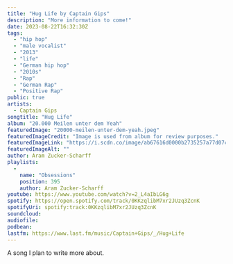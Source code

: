 ```yaml
---
title: "Hug Life by Captain Gips"
description: "More information to come!"
date: 2023-08-22T16:32:30Z
tags:
  - "hip hop"
  - "male vocalist"
  - "2013"
  - "life"
  - "German hip hop"
  - "2010s"
  - "Rap"
  - "German Rap"
  - "Positive Rap"
public: true
artists:
  - Captain Gips
songtitle: "Hug Life"
album: "20.000 Meilen unter dem Yeah"
featuredImage: "20000-meilen-unter-dem-yeah.jpeg"
featuredImageCredit: "Image is used from album for review purposes."
featuredImageLink: "https://i.scdn.co/image/ab67616d0000b2735257a77d07cf188c762d8c64"
featuredImageAlt: ""
author: Aram Zucker-Scharff
playlists:
  -
    name: "Obsessions"
    position: 395
    author: Aram Zucker-Scharff
youtube: https://www.youtube.com/watch?v=2_L4aIbLG6g
spotify: https://open.spotify.com/track/0KKzqlibM7xr2JUzq3ZcnK
spotifyUri: spotify:track:0KKzqlibM7xr2JUzq3ZcnK
soundcloud:
audiofile:
podbean:
lastfm: https://www.last.fm/music/Captain+Gips/_/Hug+Life
---
```


A song I plan to write more about.
		